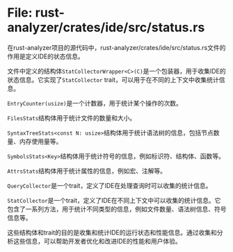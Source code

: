 # File: rust-analyzer/crates/ide/src/status.rs

在rust-analyzer项目的源代码中，rust-analyzer/crates/ide/src/status.rs文件的作用是定义IDE的状态信息。

文件中定义的结构体`StatCollectorWrapper<C>(C)`是一个包装器，用于收集IDE的状态信息。它实现了`StatCollector` trait，可以用于在不同的上下文中收集统计信息。

`EntryCounter(usize)`是一个计数器，用于统计某个操作的次数。

`FilesStats`结构体用于统计文件的数量和大小。

`SyntaxTreeStats<const N: usize>`结构体用于统计语法树的信息，包括节点数量、内存使用量等。

`SymbolsStats<Key>`结构体用于统计符号的信息，例如标识符、结构体、函数等。

`AttrsStats`结构体用于统计属性的信息，例如宏、注解等。

`QueryCollector`是一个trait，定义了IDE在处理查询时可以收集的统计信息。

`StatCollector`是一个trait，定义了IDE在不同上下文中可以收集的统计信息。它包含了一系列方法，用于统计不同类型的信息，例如文件数量、语法树信息、符号信息等。

这些结构体和trait的目的是收集和统计IDE的运行状态和性能信息。通过收集和分析这些信息，可以帮助开发者优化和改进IDE的性能和用户体验。

